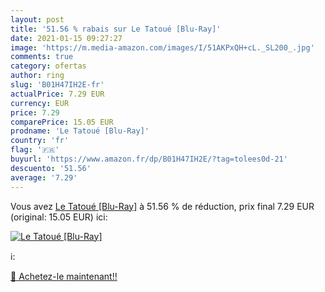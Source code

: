 ```yaml
---
layout: post
title: '51.56 % rabais sur Le Tatoué [Blu-Ray]'
date: 2021-01-15 09:27:27
image: 'https://m.media-amazon.com/images/I/51AKPxQH+cL._SL200_.jpg'
comments: true
category: ofertas
author: ring
slug: 'B01H47IH2E-fr'
actualPrice: 7.29 EUR
currency: EUR
price: 7.29
comparePrice: 15.05 EUR
prodname: 'Le Tatoué [Blu-Ray]'
country: 'fr'
flag: '🇫🇷'
buyurl: 'https://www.amazon.fr/dp/B01H47IH2E/?tag=tolees0d-21'
descuento: '51.56'
average: '7.29'
---
```


Vous avez [Le Tatoué [Blu-Ray]](https://www.amazon.fr/dp/B01H47IH2E/?tag=tolees0d-21)  à  51.56 % de réduction, prix final  7.29 EUR (original: 15.05 EUR) ici:

[![Le Tatoué [Blu-Ray]](https://m.media-amazon.com/images/I/51AKPxQH+cL._SL200_.jpg)](https://www.amazon.fr/dp/B01H47IH2E/?tag=tolees0d-21)

ℹ️:


[🛒 Achetez-le maintenant!!](https://www.amazon.fr/dp/B01H47IH2E/?tag=tolees0d-21)
